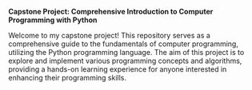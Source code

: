 **Capstone Project: Comprehensive Introduction to Computer Programming with Python**


Welcome to my capstone project! This repository serves as a comprehensive guide to the fundamentals of computer programming, utilizing the Python programming language. The aim of this project is to explore and implement various programming concepts and algorithms, providing a hands-on learning experience for anyone interested in enhancing their programming skills.
